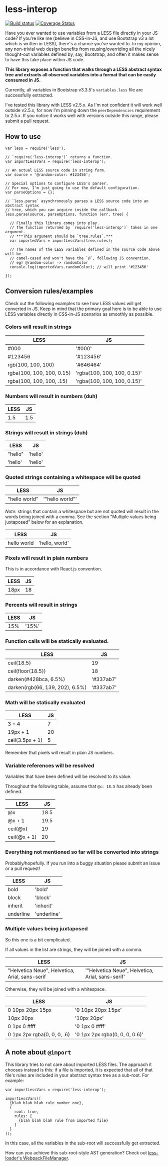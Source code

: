 # less-interop

[![Build
status](https://travis-ci.org/chcokr/less-interop.svg)](https://travis-ci.org/chcokr/less-interop)
[![Coverage
Status](https://coveralls.io/repos/chcokr/less-interop/badge.svg?branch=master&service=github)](https://coveralls.io/github/chcokr/less-interop?branch=master)

Have you ever wanted to use variables from a LESS file directly in your JS code?
If you're like me (believe in CSS-in-JS, and use Bootstrap v3 a lot which is
written in LESS), there's a chance you've wanted to.
In my opinion, any non-trivial web design benefits from reusing/overriding all
the nicely thought-out variables defined by, say, Bootstrap, and often it makes
sense to have this take place within JS code.

**This library exposes a function that walks through a LESS abstract syntax tree
and extracts all observed variables into a format that can be easily consumed in
JS.**

Currently, all variables in Bootstrap v3.3.5's `variables.less`
file are successfully extracted.

I've tested this library with LESS v2.5.x.
As I'm not confident it will work well outside v2.5.x, for now I'm pinning down
the `peerDependencies` requirement to 2.5.x.
If you notice it works well with versions outside this range, please submit a
pull request.

## How to use

```JS
var less = require('less');

// `require('less-interop')` returns a function.
var importLessVars = require('less-interop');

// An actual LESS source code in string form.
var source = '@random-color: #123456';

// Special options to configure LESS's parser.
// For now, I'm just going to use the default configuration.
var parseOptions = {};

// `less.parse` asynchronously parses a LESS source code into an abstract syntax
// tree, which you can acquire inside the callback.
less.parse(source, parseOptions, function (err, tree) {
  
  // Finally this library comes into play.
  // The function returned by `require('less-interop')` takes in one argument.
  // ***This argument should be `tree.rules`.***
  var importedVars = importLessVars(tree.rules);
  
  // The names of the LESS variables defined in the source code above will be
  // camel-cased and won't have the `@`, following JS convention.
  // eg) @random-color -> randomColor
  console.log(importedVars.randomColor); // will print '#123456'
  
});
```

## Conversion rules/examples

Check out the following examples to see how LESS values will get converted in
JS.
Keep in mind that the primary goal here is to be able to use LESS variables
directly in CSS-in-JS scenarios as smoothly as possible.

### Colors will result in strings

LESS | JS
---- | ----
#000 | '#000'
#123456 | '#123456'
rgb(100, 100, 100) | '#646464'
rgba(100, 100, 100, 0.15) | 'rgba(100, 100, 100, 0.15)'
rgba(100, 100, 100, .15) | 'rgba(100, 100, 100, 0.15)'

### Numbers will result in numbers (duh)

LESS | JS
---- | ----
1.5 | 1.5

### Strings will result in strings (duh)

LESS | JS
---- | ----
"hello" | 'hello'
'hello' | 'hello'

### Quoted strings containing a whitespace will be quoted

LESS | JS
---- | ----
"hello world" | '"hello world"'

*Note:* strings that contain a whitespace but are not quoted will result in the
words being joined with a comma.
See the section "Multiple values being juxtaposed" below for an explanation.

LESS | JS
---- | ----
hello world | 'hello, world'

### Pixels will result in plain numbers

This is in accordance with React.js convention.

LESS | JS
---- | ----
18px | 18

### Percents will result in strings

LESS | JS
---- | ----
15% | '15%'

### Function calls will be statically evaluated.

LESS | JS
---- | ----
ceil(18.5) | 19
ceil(floor(18.5)) | 18
darken(#428bca, 6.5%) | '#337ab7'
darken(rgb(66, 139, 202), 6.5%) | '#337ab7'

### Math will be statically evaluated

LESS | JS
---- | ----
3 + 4 | 7
19px + 1 | 20
ceil(3.5px + 1) | 5

Remember that pixels will result in plain JS numbers.

### Variable references will be resolved

Variables that have been defined will be resolved to its value.

Throughout the following table, assume that `@x: 18.5` has already been defined.

LESS | JS
---- | ----
@x | 18.5
@x + 1 | 19.5
ceil(@x) | 19
ceil(@x + 1) | 20

### Everything not mentioned so far will be converted into strings

Probably/hopefully.
If you run into a buggy situation please submit an issue or a pull request!

LESS | JS
---- | ----
bold | 'bold'
block | 'block'
inherit | 'inherit'
underline | 'underline'

### Multiple values being juxtaposed

So this one is a bit complicated.

If all values in the list are strings, they will be joined with a comma.

LESS | JS
---- | ----
"Helvetica Neue", Helvetica, Arial, sans-serif | '"Helvetica Neue", Helvetica, Arial, sans-serif'

Otherwise, they will be joined with a whitespace.

LESS | JS
---- | ----
0 10px 20px 15px | '0 10px 20px 15px'
10px 20px | '10px 20px'
0 1px 0 #fff | '0 1px 0 #fff'
0 1px 2px rgba(0, 0, 0, .6) | '0 1px 2px rgba(0, 0, 0, 0.6)'

## A note about `@import`

This library tries to not care about imported LESS files.
The approach it chooses instead is this: if a file is imported, it is expected
that all of that file's rules are included in your abstract syntax tree as a
sub-root.
For example:

```
var importLessVars = require('less-interop');

importLessVars([
  {blah blah blah rule number one},
  {
    root: true,
    rules: [
      {blah blah blah rule from imported file}
    ]
  }
]);
```

In this case, all the variables in the sub-root will successfully get extracted.

How can you achieve this sub-root-style AST generation?
Check out [less-loader's
WebpackFileManager](https://github.com/webpack/less-loader/blob/master/index.js#L86).
